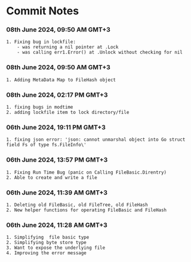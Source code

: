 # Commit Notes

### 08th June 2024, 09:50 AM GMT+3
    1. Fixing bug in lockfile:
        - was returning a nil pointer at .Lock
        - was calling err1.Error() at .Unlock without checking for nil


### 08th June 2024, 09:50 AM GMT+3
    1. Adding MetaData Map to FileHash object

### 08th June 2024, 02:17 PM GMT+3
    1. fixing bugs in modtime
    2. adding lockfile item to lock directory/file

### 06th June 2024, 19:11 PM GMT+3
    1. fixing json error: 'json: cannot unmarshal object into Go struct field Fs of type fs.FileInfo\'

### 06th June 2024, 13:57 PM GMT+3
    
    1. Fixing Run Time Bug (panic on Calling FileBasic.Direntry)
    2. Able to create and write a file

### 06th June 2024, 11:39 AM GMT+3
    
    1. Deleting old FileBasic, old FileTree, old FileHash
    2. New helper functions for operating FileBasic and FileHash

### 06th June 2024, 11:28 AM GMT+3

    1. Simplifying  file basic type
    2. Simplifying byte store type
    3. Want to expose the underlying file
    4. Improving the error message
